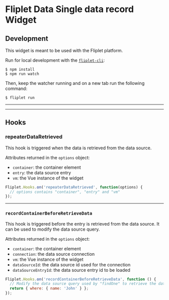 # Fliplet Data Single data record Widget

## Development

This widget is meant to be used with the Fliplet platform.

Run for local development with the [`fliplet-cli`](https://github.com/Fliplet/fliplet-cli):

```
$ npm install
$ npm run watch
```

Then, keep the watcher running and on a new tab run the following command:

```
$ fliplet run
```

---

---

## Hooks

### repeaterDataRetrieved

This hook is triggered when the data is retrieved from the data source.

Attributes returned in the `options` object:

- `container`: the container element
- `entry`: the data source entry
- `vm`: the Vue instance of the widget

```js
Fliplet.Hooks.on('repeaterDataRetrieved', function(options) {
  // options contains "container", "entry" and "vm"
});
```

---

### `recordContainerBeforeRetrieveData`

This hook is triggered before the entry is retrieved from the data source. It can be used to modify the data source query.

Attributes returned in the `options` object:

- `container`: the container element
- `connection`: the data source connection
- `vm`: the Vue instance of the widget
- `dataSourceId`: the data source id used for the connection
- `dataSourceEntryId`: the data source entry id to be loaded

```js
Fliplet.Hooks.on('recordContainerBeforeRetrieveData', function () {
  // Modify the data source query used by "findOne" to retrieve the data
  return { where: { name: 'John' } };
});
```

